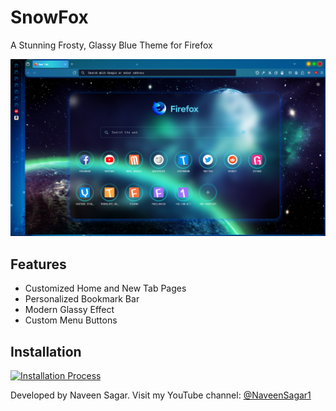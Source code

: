# **SnowFox**

A Stunning Frosty, Glassy Blue Theme for Firefox

![SnowFox Preview](./preview/preview.png)

## Features

- Customized Home and New Tab Pages
- Personalized Bookmark Bar
- Modern Glassy Effect
- Custom Menu Buttons

## Installation

[![Installation Process](https://img.youtube.com/vi/9C6RClGMFYU/0.jpg)](https://www.youtube.com/watch?v=9C6RClGMFYU)

Developed by Naveen Sagar. Visit my YouTube channel: [@NaveenSagar1](https://youtube.com/@NaveenSagar1)

